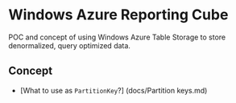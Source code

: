 Windows Azure Reporting Cube
====================

POC and concept of using Windows Azure Table Storage to store denormalized, query optimized data.

## Concept

* [What to use as `PartitionKey`?] (docs/Partition keys.md)